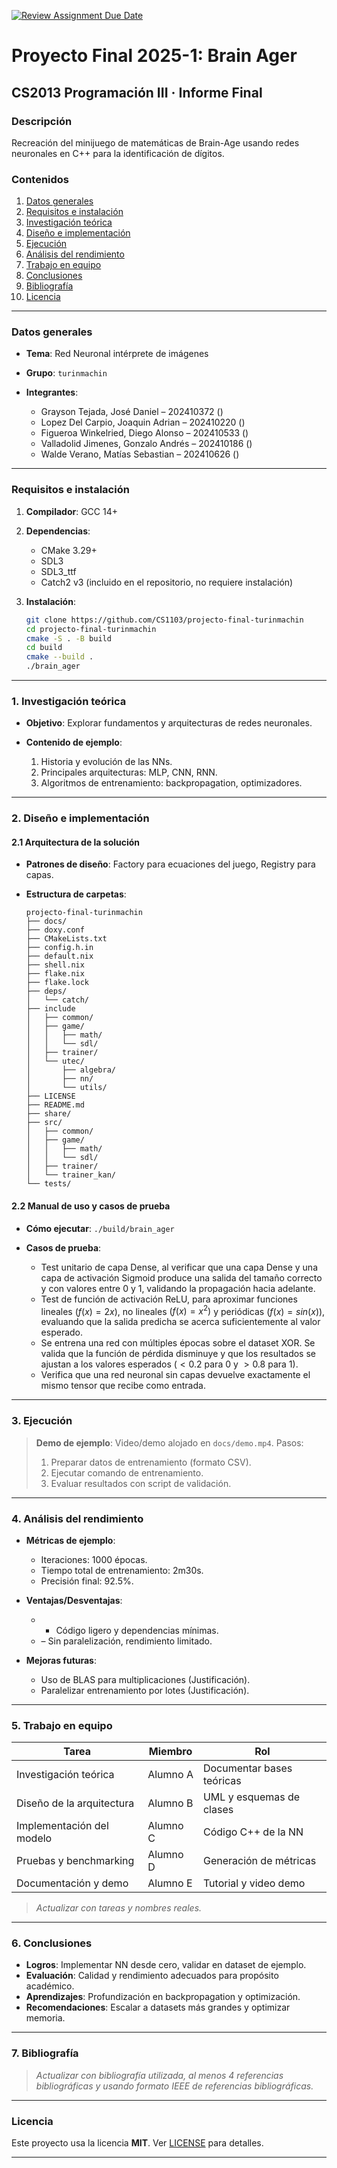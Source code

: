 [![Review Assignment Due Date](https://classroom.github.com/assets/deadline-readme-button-22041afd0340ce965d47ae6ef1cefeee28c7c493a6346c4f15d667ab976d596c.svg)](https://classroom.github.com/a/Lj3YlzJp)

# Proyecto Final 2025-1: Brain Ager

## **CS2013 Programación III** · Informe Final

### **Descripción**

Recreación del minijuego de matemáticas de Brain-Age usando redes neuronales en C++ para la identificación de dígitos.

### Contenidos

1. [Datos generales](#datos-generales)
2. [Requisitos e instalación](#requisitos-e-instalación)
3. [Investigación teórica](#1-investigación-teórica)
4. [Diseño e implementación](#2-diseño-e-implementación)
5. [Ejecución](#3-ejecución)
6. [Análisis del rendimiento](#4-análisis-del-rendimiento)
7. [Trabajo en equipo](#5-trabajo-en-equipo)
8. [Conclusiones](#6-conclusiones)
9. [Bibliografía](#7-bibliografía)
10. [Licencia](#licencia)

---

### Datos generales

- **Tema**: Red Neuronal intérprete de imágenes
- **Grupo**: `turinmachin`
- **Integrantes**:

  - Grayson Tejada, José Daniel – 202410372 ()
  - Lopez Del Carpio, Joaquin Adrian – 202410220 ()
  - Figueroa Winkelried, Diego Alonso – 202410533 ()
  - Valladolid Jimenes, Gonzalo Andrés – 202410186 ()
  - Walde Verano, Matías Sebastian – 202410626 ()

---

### Requisitos e instalación

1. **Compilador**: GCC 14+
2. **Dependencias**:

   - CMake 3.29+
   - SDL3
   - SDL3_ttf
   - Catch2 v3 (incluido en el repositorio, no requiere instalación)

3. **Instalación**:

   ```bash
   git clone https://github.com/CS1103/projecto-final-turinmachin
   cd projecto-final-turinmachin
   cmake -S . -B build
   cd build
   cmake --build .
   ./brain_ager
   ```

---

### 1. Investigación teórica

- **Objetivo**: Explorar fundamentos y arquitecturas de redes neuronales.
- **Contenido de ejemplo**:

  1. Historia y evolución de las NNs.
  2. Principales arquitecturas: MLP, CNN, RNN.
  3. Algoritmos de entrenamiento: backpropagation, optimizadores.

---

### 2. Diseño e implementación

#### 2.1 Arquitectura de la solución

- **Patrones de diseño**: Factory para ecuaciones del juego, Registry para capas.
- **Estructura de carpetas**:

  ```
  projecto-final-turinmachin
  ├── docs/
  ├── doxy.conf
  ├── CMakeLists.txt
  ├── config.h.in
  ├── default.nix
  ├── shell.nix
  ├── flake.nix
  ├── flake.lock
  ├── deps/
  │   └── catch/
  ├── include
  │   ├── common/
  │   ├── game/
  │   │   ├── math/
  │   │   └── sdl/
  │   ├── trainer/
  │   └── utec/
  │       ├── algebra/
  │       ├── nn/
  │       └── utils/
  ├── LICENSE
  ├── README.md
  ├── share/
  ├── src/
  │   ├── common/
  │   ├── game/
  │   │   ├── math/
  │   │   └── sdl/
  │   ├── trainer/
  │   └── trainer_kan/
  └── tests/
  ```

#### 2.2 Manual de uso y casos de prueba

- **Cómo ejecutar**: `./build/brain_ager`
- **Casos de prueba**:

  - Test unitario de capa Dense, al verificar que una capa Dense y una capa de activación Sigmoid produce una salida del tamaño correcto y con valores entre 0 y 1, validando la propagación hacia adelante.
  - Test de función de activación ReLU, para aproximar funciones lineales $(f(x) = 2x)$, no lineales $(f(x) = x^2)$ y periódicas $(f(x) = sin(x))$, evaluando que la salida predicha se acerca suficientemente al valor esperado.
  - Se entrena una red con múltiples épocas sobre el dataset XOR. Se valida que la función de pérdida disminuye y que los resultados se ajustan a los valores esperados ($<0.2$ para $0$ y $>0.8$ para $1$).
  - Verifica que una red neuronal sin capas devuelve exactamente el mismo tensor que recibe como entrada.

---

### 3. Ejecución

> **Demo de ejemplo**: Video/demo alojado en `docs/demo.mp4`.
> Pasos:
>
> 1. Preparar datos de entrenamiento (formato CSV).
> 2. Ejecutar comando de entrenamiento.
> 3. Evaluar resultados con script de validación.

---

### 4. Análisis del rendimiento

- **Métricas de ejemplo**:

  - Iteraciones: 1000 épocas.
  - Tiempo total de entrenamiento: 2m30s.
  - Precisión final: 92.5%.

- **Ventajas/Desventajas**:

  - - Código ligero y dependencias mínimas.
  - – Sin paralelización, rendimiento limitado.

- **Mejoras futuras**:

  - Uso de BLAS para multiplicaciones (Justificación).
  - Paralelizar entrenamiento por lotes (Justificación).

---

### 5. Trabajo en equipo

| Tarea                     | Miembro  | Rol                       |
| ------------------------- | -------- | ------------------------- |
| Investigación teórica     | Alumno A | Documentar bases teóricas |
| Diseño de la arquitectura | Alumno B | UML y esquemas de clases  |
| Implementación del modelo | Alumno C | Código C++ de la NN       |
| Pruebas y benchmarking    | Alumno D | Generación de métricas    |
| Documentación y demo      | Alumno E | Tutorial y video demo     |

> _Actualizar con tareas y nombres reales._

---

### 6. Conclusiones

- **Logros**: Implementar NN desde cero, validar en dataset de ejemplo.
- **Evaluación**: Calidad y rendimiento adecuados para propósito académico.
- **Aprendizajes**: Profundización en backpropagation y optimización.
- **Recomendaciones**: Escalar a datasets más grandes y optimizar memoria.

---

### 7. Bibliografía

> _Actualizar con bibliografía utilizada, al menos 4 referencias bibliográficas y usando formato IEEE de referencias bibliográficas._

---

### Licencia

Este proyecto usa la licencia **MIT**. Ver [LICENSE](LICENSE) para detalles.

---
